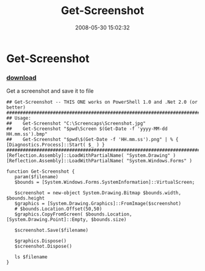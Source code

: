﻿---
pid:            419
poster:         Joel Bennett
title:          Get-Screenshot
date:           2008-05-30 15:02:32
format:         posh
parent:         0
parent:         0

---

# Get-Screenshot

### [download](419.ps1)

Get a screenshot and save it to file

```posh
## Get-Screenshot -- THIS ONE works on PowerShell 1.0 and .Net 2.0 (or better) 
############################################################################################################
## Usage:
##    Get-Screenshot "C:\Screencaps\Screenshot.jpg"
##    Get-Screenshot "$pwd\Screen $(Get-Date -f 'yyyy-MM-dd HH.mm.ss').bmp"
##    Get-Screenshot "$pwd\$(Get-Date -f 'HH.mm.ss').png" | % { [Diagnostics.Process]::Start( $_ ) }
############################################################################################################
[Reflection.Assembly]::LoadWithPartialName( "System.Drawing" )
[Reflection.Assembly]::LoadWithPartialName( "System.Windows.Forms" )

function Get-Screenshot {
   param($filename)
   $bounds = [System.Windows.Forms.SystemInformation]::VirtualScreen;

   $screenshot = new-object System.Drawing.Bitmap $bounds.width, $bounds.height
   $graphics = [System.Drawing.Graphics]::FromImage($screenshot)
   # $bounds.Location.Offset(50,50)
   $graphics.CopyFromScreen( $bounds.Location, [System.Drawing.Point]::Empty, $bounds.size)

   $screenshot.Save($filename)

   $graphics.Dispose()
   $screenshot.Dispose()
   
   ls $filename
}
```
